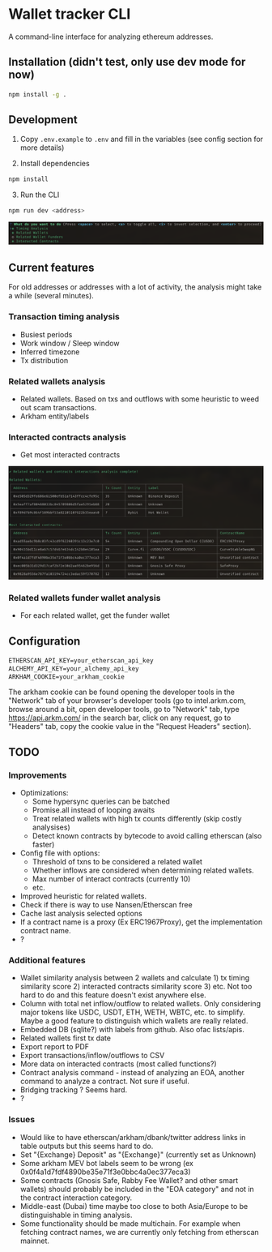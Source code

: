 # Wallet tracker CLI

A command-line interface for analyzing ethereum addresses.

## Installation (didn't test, only use dev mode for now)

```bash
npm install -g .
```

## Development

1. Copy `.env.example` to `.env` and fill in the variables (see config section for more details)

2. Install dependencies

```bash
npm install
```

3. Run the CLI

```bash
npm run dev <address>
```

![Main screen](./assets/command.png)

## Current features

For old addresses or addresses with a lot of activity, the analysis might take a while (several minutes).

### Transaction timing analysis

* Busiest periods
* Work window / Sleep window
* Inferred timezone
* Tx distribution

### Related wallets analysis

* Related wallets. Based on txs and outflows with some heuristic to weed out scam transactions. 
* Arkham entity/labels

### Interacted contracts analysis

* Get most interacted contracts

![Related wallets](./assets/related-wallets.png)

### Related wallets funder wallet analysis

* For each related wallet, get the funder wallet


## Configuration

<!-- Create a `.env` file in your home directory with the following variables: -->

```env
ETHERSCAN_API_KEY=your_etherscan_api_key
ALCHEMY_API_KEY=your_alchemy_api_key
ARKHAM_COOKIE=your_arkham_cookie
```

The arkham cookie can be found opening the developer tools in the "Network" tab of your browser's developer tools (go to intel.arkm.com, browse around a bit, open developer tools, go to "Network" tab, type https://api.arkm.com/ in the search bar, click on any request, go to "Headers" tab, copy the cookie value in the "Request Headers" section).

## TODO

### Improvements
- Optimizations:
  - Some hypersync queries can be batched
  - Promise.all instead of looping awaits
  - Treat related wallets with high tx counts differently (skip costly analysises)
  - Detect known contracts by bytecode to avoid calling etherscan (also faster)
- Config file with options: 
  - Threshold of txns to be considered a related wallet
  - Whether inflows are considered when determining related wallets. 
  - Max number of interact contracts (currently 10)
  - etc. 
- Improved heuristic for related wallets. 
- Check if there is way to use Nansen/Etherscan free
- Cache last analysis selected options 
- If a contract name is a proxy (Ex ERC1967Proxy), get the implementation contract name.
- ?

### Additional features
- Wallet similarity analysis between 2 wallets and calculate 1) tx timing similarity score 2) interacted contracts similarity score 3) etc. Not too hard to do and this feature doesn't exist anywhere else.
- Column with total net inflow/outflow to related wallets. Only considering major tokens like USDC, USDT, ETH, WETH, WBTC, etc. to simplify. Maybe a good feature to distinguish which wallets are really related.
- Embedded DB (sqlite?) with labels from github. Also ofac lists/apis.
- Related wallets first tx date
- Export report to PDF
- Export transactions/inflow/outflows to CSV
- More data on interacted contracts (most called functions?)
- Contract analysis command - instead of analyzing an EOA, another command to analyze a contract. Not sure if useful.
- Bridging tracking ? Seems hard.
- ?

### Issues
 - Would like to have etherscan/arkham/dbank/twitter address links in table outputs but this seems hard to do.
 - Set "{Exchange} Deposit" as "{Exchange}" (currently set as Unknown)
 - Some arkham MEV bot labels seem to be wrong (ex 0x0f4a1d7fdf4890be35e71f3e0bbc4a0ec377eca3)
 - Some contracts (Gnosis Safe, Rabby Fee Wallet? and other smart wallets) should probably be included in the "EOA category" and not in the contract interaction category.
 - Middle-east (Dubai) time maybe too close to both Asia/Europe to be distinguishable in timing analysis.
 - Some functionality should be made multichain. For example when fetching contract names, we are currently only fetching from etherscan mainnet.